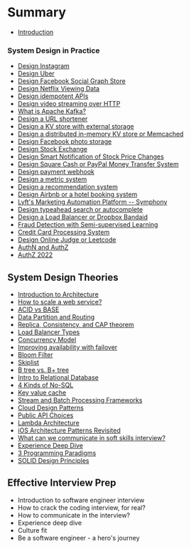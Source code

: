 # Summary

* [Introduction](README.md)

### System Design in Practice

* [Design Instagram](./en/2016-02-13-crack-the-system-design-interview.md)
* [Design Uber](./en/120-designing-uber.md)
* [Design Facebook Social Graph Store](./en/49-facebook-tao.md)
* [Design Netflix Viewing Data](./en/45-how-to-design-netflix-view-state-service.md)
* [Design idempotent APIs](./en/43-how-to-design-robust-and-predictable-apis-with-idempotency.md)
* [Design video streaming over HTTP](./en/38-how-to-stream-video-over-http.md)
* [What is Apache Kafka?](./en/61-what-is-apache-kafka.md)
* [Design a URL shortener](./en/84-designing-a-url-shortener.md)
* [Design a KV store with external storage](./en/97-designing-a-kv-store-with-external-storage.md)
* [Design a distributed in-memory KV store or Memcached](./en/174-designing-memcached.md)
* [Design Facebook photo storage](./en/121-designing-facebook-photo-storage.md)
* [Design Stock Exchange](./en/161-designing-stock-exchange.md)
* [Design Smart Notification of Stock Price Changes](./en/162-designing-smart-notification-of-stock-price-changes.md)
* [Design Square Cash or PayPal Money Transfer System](./en/167-designing-paypal-money-transfer.md)
* [Design payment webhook](./en/166-designing-payment-webhook.md)
* [Design a metric system](./en/168-designing-a-metric-system.md)
* [Design a recommendation system](./en/140-designing-a-recommendation-system.md)
* [Design Airbnb or a hotel booking system](./en/177-designing-Airbnb-or-a-hotel-booking-system.md)
* [Lyft's Marketing Automation Platform -- Symphony](./en/178-lyft-marketing-automation-symphony.md)
* [Design typeahead search or autocomplete](./en/179-designing-typeahead-search-or-autocomplete.md)
* [Design a Load Balancer or Dropbox Bandaid](./en/182-designing-l7-load-balancer.md)
* [Fraud Detection with Semi-supervised Learning](./en/136-fraud-detection-with-semi-supervised-learning.md)
* [Credit Card Processing System](./en/236-credit-card-processing-system.md)
* [Design Online Judge or Leetcode](./en/243-designing-online-judge-or-leetcode.md)
* [AuthN and AuthZ](./en/253-authn-authz-micro-services.md)
* [AuthZ 2022](./en/277-enterprise-authorization-2022.md)


## System Design Theories

* [Introduction to Architecture](./en/145-introduction-to-architecture.md)
* [How to scale a web service?](./en/41-how-to-scale-a-web-service.md)
* [ACID vs BASE](./en/2018-07-26-acid-vs-base.md)
* [Data Partition and Routing](./en/2018-07-21-data-partition-and-routing.md)
* [Replica, Consistency, and CAP theorem](./en/2018-07-24-replica-and-consistency.md)
* [Load Balancer Types](./en/2018-07-23-load-balancer-types.md)
* [Concurrency Model](./en/181-concurrency-models.md)
* [Improving availability with failover](./en/85-improving-availability-with-failover.md)
* [Bloom Filter](./en/68-bloom-filter.md)
* [Skiplist](./en/69-skiplist.md)
* [B tree vs. B+ tree](./en/2018-07-22-b-tree-vs-b-plus-tree.md)
* [Intro to Relational Database](./en/80-relational-database.md)
* [4 Kinds of No-SQL](./en/78-four-kinds-of-no-sql.md)
* [Key value cache](./en/122-key-value-cache.md)
* [Stream and Batch Processing Frameworks](./en/137-stream-and-batch-processing.md)
* [Cloud Design Patterns](./en/2018-07-10-cloud-design-patterns.md)
* [Public API Choices](./en/66-public-api-choices.md)
* [Lambda Architecture](./en/83-lambda-architecture.md)
* [iOS Architecture Patterns Revisited](./en/123-ios-architecture-patterns-revisited.md)
* [What can we communicate in soft skills interview?](./en/63-soft-skills-interview.md)
* [Experience Deep Dive](./en/2018-07-20-experience-deep-dive.md)
* [3 Programming Paradigms](./en/11-three-programming-paradigms.md)
* [SOLID Design Principles](./en/12-solid-design-principles.md)

## Effective Interview Prep

* Introduction to software engineer interview
* How to crack the coding interview, for real?
* How to communicate in the interview?
* Experience deep dive
* Culture fit
* Be a software engineer - a hero's journey
